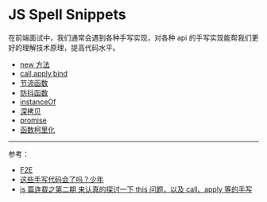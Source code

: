 # JS Spell Snippets

在前端面试中，我们通常会遇到各种手写实现，对各种 api 的手写实现能帮我们更好的理解技术原理，提高代码水平。

- [new 方法](./src/new.js)
- [call,apply,bind](./src/call_apply_bind.js)
- [节流函数](./src/throttle.js)
- [防抖函数](./src/debounce.js)
- [instanceOf](./src/instanceOf.js)
- [深拷贝](./src/deepClone.js)
- [promise](./src/promise.js)
- [函数柯里化](./src/curry.js)

---

参考：

- [F2E](https://github.com/zhoushaw/F2E/blob/master/requestion/js.md#%E6%89%8B%E5%86%99%E5%87%BD%E6%95%B0)
- [这些手写代码会了吗？少年](https://juejin.im/post/6856419501777846279)
- [js 篇连载之第二期 来认真的探讨一下 this 问题，以及 call、apply 等的手写](https://juejin.im/post/6857538942258905102)
